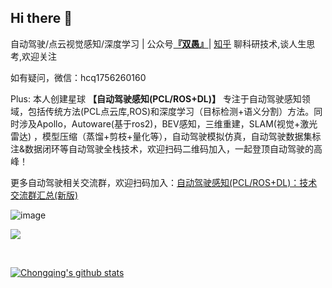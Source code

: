 ## Hi there  :wave:

<!-- <img src="https://media.giphy.com/media/hvRJCLFzcasrR4ia7z/giphy.gif" width="10px"> -->

自动驾驶/点云视觉感知/深度学习 | 公众号[**『双愚』**](https://user-images.githubusercontent.com/20675770/169835565-08fc9a49-573e-478a-84fc-d9b7c5fa27ff.png)| [知乎](https://www.zhihu.com/people/huang-zhong-qing-) 
聊科研技术,谈人生思考,欢迎关注

如有疑问，微信：hcq1756260160

Plus: 本人创建星球 **【自动驾驶感知(PCL/ROS+DL)】** 专注于自动驾驶感知领域，包括传统方法(PCL点云库,ROS)和深度学习（目标检测+语义分割）方法。同时涉及Apollo，Autoware(基于ros2)，BEV感知，三维重建，SLAM(视觉+激光雷达) ，模型压缩（蒸馏+剪枝+量化等），自动驾驶模拟仿真，自动驾驶数据集标注&数据闭环等自动驾驶全栈技术，欢迎扫码二维码加入，一起登顶自动驾驶的高峰！

更多自动驾驶相关交流群，欢迎扫码加入：[自动驾驶感知(PCL/ROS+DL)：技术交流群汇总(新版)](https://mp.weixin.qq.com/s?__biz=MzI4OTY1MjA3Mg==&mid=2247486575&idx=1&sn=3145b7a5e9dda45595e1b51aa7e45171&chksm=ec2aa068db5d297efec6ba982d6a73d2170ef09a01130b7f44819b01de46b30f13644347dbf2#rd)

![image](https://github.com/HuangCongQing/HuangCongQing/assets/20675770/304e0c4d-89d2-4cee-a2a9-3c690611c9d9)


<!--
**HuangCongQing/HuangCongQing** is a ✨ _special_ ✨ repository because its `README.md` (this file) appears on your GitHub profile.

Here are some ideas to get you started:

- 🔭 I’m currently working on ...
- 🌱 I’m currently learning ...
- 👯 I’m looking to collaborate on ...
- 🤔 I’m looking for help with ...
- 💬 Ask me about ...
- 📫 How to reach me: ...
- 😄 Pronouns: ...
- ⚡ Fun fact: ...


<a href="https://discord.gg/XTW52Kt">
  <img align="left" alt="Abhishek's Discord" width="22px" src="https://raw.githubusercontent.com/peterthehan/peterthehan/master/assets/discord.svg" />
</a>
<a href="https://twitter.com/abhisheknaiidu">
  <img align="left" alt="Abhishek Naidu | Twitter" width="22px" src="https://raw.githubusercontent.com/peterthehan/peterthehan/master/assets/twitter.svg" />
</a>
<a href="https://www.linkedin.com/in/abhisheknaiidu/">
  <img align="left" alt="Abhishek's LinkedIN" width="22px" src="https://raw.githubusercontent.com/peterthehan/peterthehan/master/assets/linkedin.svg" />
</a>
<a href="https://open.spotify.com/user/e90fe4zsndbm6xoe2t7t8kogf?si=WaLKpwvWTle0btle2qPb6g">
  <img align="left" alt="Abhishek's Spotify" width="22px" src="https://raw.githubusercontent.com/peterthehan/peterthehan/master/assets/spotify.svg" />
</a>
-->

![](https://visitor-badge.glitch.me/badge?page_id=HuangCongQing.HuangCongQing)   <!--修改HuangCongQing-->
<!-- 20210512开始统计visit-->
<br />

[![Chongqing's github stats](https://github-readme-stats.vercel.app/api?username=HuangCongQing "![HuangCongQing's github stats")](https://github.com/HuangCongQing/) 
<!--修改HuangCongQing






![image](https://user-images.githubusercontent.com/20675770/169835565-08fc9a49-573e-478a-84fc-d9b7c5fa27ff.png)

**往期推荐：**
1. [本文不提供职业建议，却能助你一生](https://mp.weixin.qq.com/s/rBR62qoAEeT56gGYTA0law)
2. [聊聊我们大学生面试](https://mp.weixin.qq.com/s?__biz=MzI4OTY1MjA3Mg==&mid=2247484016&idx=1&sn=08bc46266e00572e46f3e5d9ffb7c612&chksm=ec2aae77db5d276150cde1cb1dc6a53e03eba024adfbd1b22a048a7320c2b6872fb9dfef32aa&scene=178&cur_album_id=2253272068899471368#rd)
3. [清华大学刘知远：好的研究方法从哪来](https://mp.weixin.qq.com/s?__biz=MzI4OTY1MjA3Mg==&mid=2247486340&idx=1&sn=6c5f69bb37d91a343b1a1e7f6929ddae&chksm=ec2aa783db5d2e95ba4c472471267721cafafbe10c298a6d5fae9fed295f455a72f783872249&scene=178&cur_album_id=1855544495514140673#rd)

-->
